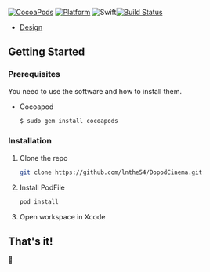 [![CocoaPods](https://img.shields.io/cocoapods/v/SwiftIcons.svg)](https://cocoapods.org/pods/SwiftIcons) [![Platform](https://img.shields.io/cocoapods/p/SwiftIcons.svg)](http://cocoadocs.org/docsets/SwiftIcons) ![Swift](https://img.shields.io/badge/%20in-swift%205.0-orange.svg)[![Build Status](https://travis-ci.org/joemccann/dillinger.svg?branch=master)](https://travis-ci.org/joemccann/dillinger)

* [Design](https://www.figma.com/file/tyUsfgVWIQC8561BG0maO4/Dopod-cinema---TSA-The?node-id=425%3A261&t=3uHKSb3mP08dwjUN-1)

<!-- GETTING STARTED -->
## Getting Started

### Prerequisites

You need to use the software and how to install them.
* Cocoapod
  ```sh
  $ sudo gem install cocoapods
  ```

### Installation

1. Clone the repo
   ```sh
   git clone https://github.com/lnthe54/DopodCinema.git
   ```
2. Install PodFile
   ```sh
   pod install
   ```
3. Open workspace in Xcode


## That's it!

🤘
